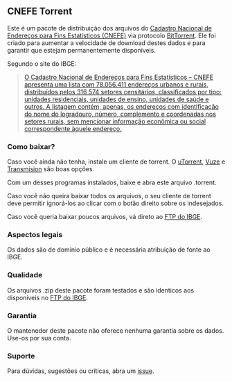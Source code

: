 ## CNEFE Torrent

Este é um pacote de distribuição dos arquivos do [Cadastro Nacional de Endereços para Fins Estatísticos (CNEFE)](http://www.ibge.gov.br/home/estatistica/populacao/censo2010/cnefe/default_cnefe.shtm) via protocolo [BitTorrent](http://pt.wikipedia.org/wiki/BitTorrent). Ele foi criado para aumentar a velocidade de download destes dados e para garantir que estejam permanentemente disponíveis.

Segundo o site do IBGE:

> [O Cadastro Nacional de Endereços para Fins Estatísticos – CNEFE apresenta uma lista com 78.056.411 endereços urbanos e rurais, distribuídos pelos 316 574 setores censitários, classificados por tipo: unidades residenciais, unidades de ensino, unidades de saúde e outros. A listagem contém, apenas, os endereços com identificação do nome do logradouro, número, complemento e coordenadas nos setores rurais, sem mencionar informação econômica ou social correspondente àquele endereço.](http://www.ibge.gov.br/home/estatistica/populacao/censo2010/cnefe/default_cnefe.shtm)

### Como baixar?

Caso você ainda não tenha, instale um cliente de torrent. O [uTorrent](http://www.utorrent.com), [Vuze](http://www.vuze.com) e [Transmision](http://www.transmissionbt.com) são boas opções.

Com um desses programas instalados, baixe e abra este arquivo .torrent. 

Caso você não queira baixar todos os arquivos, o seu cliente de torrent deve permitir ignorá-los ao clicar com o botão direito sobre os indesejados.

Caso você queria baixar poucos arquivos, vá direto ao [FTP do IBGE](ftp://ftp.ibge.gov.br/Censos/Censo_Demografico_2010/Cadastro_Nacional_de_Enderecos_Fins_Estatisticos).

### Aspectos legais

Os dados são de domínio público e é necessária atribuição de fonte ao IBGE. 

### Qualidade 

Os arquivos .zip deste pacote foram testados e são identicos aos disponíveis no [FTP do IBGE](ftp://ftp.ibge.gov.br/Censos/Censo_Demografico_2010/Cadastro_Nacional_de_Enderecos_Fins_Estatisticos). 

### Garantia

O mantenedor deste pacote não oferece nenhuma garantia sobre os dados. Use-os por sua conta. 

### Suporte

Para dúvidas, sugestões ou críticas, abra um [issue](https://github.com/mapaslivres/dados-cnefe/issues).

